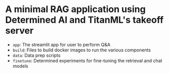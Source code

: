 # A minimal RAG application using Determined AI and TitanML's takeoff server


- `app`: The streamlit app for user to perform Q&A
- `build`: Files to build docker images to run the various components
- `data`: Data prep scripts
- `finetune`: Determined experiments for fine-tuning the retrieval and chat models
